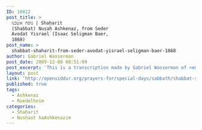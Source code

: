 ```yaml
---
ID: 10812
post_title: >
  נוסח אשכנז | Shaḥarit
  (Shabbat) Nusaḥ Ashkenaz, from Seder
  Avodat Yisrael (Isaac Seligman Baer,
  1868)
post_name: >
  shabbat-shaharit-from-seder-avodat-yisrael-seligman-baer-1868
author: Gabriel Wasserman
post_date: 2009-12-08 08:51:09
post_excerpt: 'This is a transcription made by Gabriel Wasserman of <em>Seder Avodat Yisrael</em>, a critical text of the Ashkenaz nusaḥ by Isaac Seligman Baer published in 1868. Gabriel prepared this text for a maḥzor for Ḥanukah. At his request we have included all the liturgy aside from the piyyutim for Ḥanukah. This transcription does not include the <a href="https://en.wikipedia.org/wiki/Meteg">meteg</a>, a punctuation mark used in Hebrew for denoting stress.'
layout: post
link: 'http://opensiddur.org/prayers-for/special-days/sabbath/shabbat-sha%e1%b8%a5arit/shabbat-shaharit-from-seder-avodat-yisrael-seligman-baer-1868/'
published: true
tags:
  - Ashkenaz
  - Roedelheim
categories:
  - Shaḥarit
  - Nusḥaot haAshkenazim
---
```

